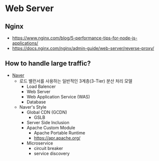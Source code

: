# Web Server

## Nginx

* <https://www.nginx.com/blog/5-performance-tips-for-node-js-applications/>
* <https://docs.nginx.com/nginx/admin-guide/web-server/reverse-proxy/>

## How to handle large traffic?

* [Naver](https://d2.naver.com/helloworld/6070967)
  * 로드 밸런서를 사용하는 일반적인 3계층(3-Tier) 분산 처리 모델
    * Load Balencer
    * Web Server
    * Web Application Service (WAS)
    * Database
  * Naver's Style
    * Global CDN (GCDN)
      * GSLB
    * Server Side Inclusion
    * Apache Custom Module
      * Apache Portable Runtime
      * https://apr.apache.org/
    * Microservice
      * circuit breaker
      * service discovery
